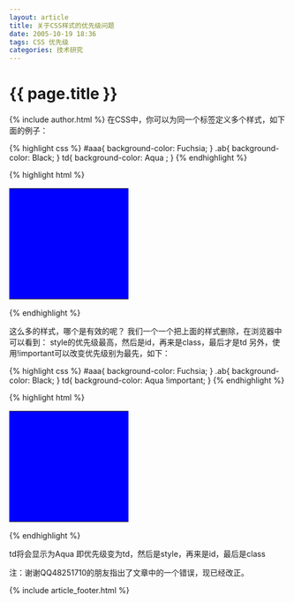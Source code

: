 ```yaml
---
layout: article
title: 关于CSS样式的优先级问题
date: 2005-10-19 18:36
tags: CSS 优先级
categories: 技术研究
---
```


# {{ page.title }}

{% include author.html %}
在CSS中，你可以为同一个标签定义多个样式，如下面的例子：

{% highlight css %}
#aaa{
   background-color: Fuchsia;
}
.ab{
   background-color: Black;
}
td{
   background-color: Aqua ;
}
{% endhighlight %}

{% highlight html %}
<table>
<tr>
<td class="ab" id="aaa" style="height:200px;width:200px;background-color: Blue;"></td>
</tr>
</table>
{% endhighlight %}

这么多的样式，哪个是有效的呢？
我们一个一个把上面的样式删除，在浏览器中可以看到：
style的优先级最高，然后是id，再来是class，最后才是td
另外，使用!important可以改变优先级别为最先，如下：

{% highlight css %}
#aaa{
   background-color: Fuchsia;
}
.ab{
   background-color: Black;
}
td{
   background-color: Aqua !important;
}
{% endhighlight %}

{% highlight html %}
<table>
<tr>
<td class="ab" id="aaa" style="height:200px;width:200px;background-color: Blue;"></td>
</tr>
</table>
{% endhighlight %}

td将会显示为Aqua 
即优先级变为td，然后是style，再来是id，最后是class

注：谢谢QQ48251710的朋友指出了文章中的一个错误，现已经改正。

{% include  article_footer.html %}